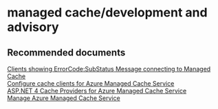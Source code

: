 <properties
	pageTitle="managed cache/development and advisory"
	description="managed cache/development and advisory"
	service="microsoft.cache"
	resource="redis"
	authors="aashu"
	displayOrder=""
	selfHelpType="generic"
	supportTopicIds="32421019"
	resourceTags=""
	productPesIds="14783"
	cloudEnvironments="public"
/>

# managed cache/development and advisory


## **Recommended documents**
[Clients showing ErrorCode<ERRCA0016>:SubStatus<ES0001> Message connecting to Managed Cache](https://aka.ms/ManagedCacheSslCompat)<br>
[Configure cache clients for Azure Managed Cache Service](http://aka.ms/managedcachedev)<br>
[ASP.NET 4 Cache Providers for Azure Managed Cache Service](https://msdn.microsoft.com/library/azure/dn386098.aspx)<br>
[Manage Azure Managed Cache Service](https://msdn.microsoft.com/library/azure/dn386099.aspx)
